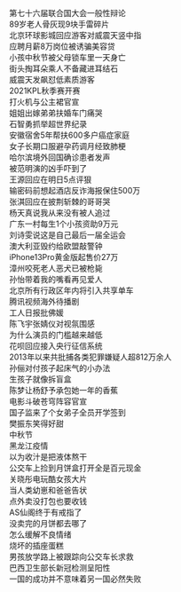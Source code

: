 第七十六届联合国大会一般性辩论  
89岁老人骨灰现9块手雷碎片  
北京环球影城回应游客对威震天竖中指  
应聘月薪8万岗位被诱骗美容贷  
小孩中秋节被父母锁车里一天身亡  
街头掏耳朵乘人不备藏进耳结石  
威震天发飙怼低素质游客  
2021KPL秋季赛开赛  
打火机与公主裙官宣  
姐姐出嫁弟弟扶婚车门痛哭  
石智勇抓举超世界纪录  
安徽宿舍5年帮扶600多户癌症家庭  
女子长期口服避孕药调月经致肺梗  
哈尔滨境外回国确诊患者发声  
被范明演的凶手吓到了  
王源回应在明日5点评狠  
输密码前想起酒店反诈海报保住500万  
张淇回应在披荆斩棘的哥哥哭  
杨天真说我从来没有被人追过  
广东一村每生1个小孩资助9万元  
刘诗雯说这是自己最后一届全运会  
澳大利亚毁约给欧盟敲警钟  
iPhone13Pro黄金版起售价27万  
漳州咬死老人恶犬已被枪毙  
孙怡带着我的嘴看再见爱人  
北京所有行政区年内将引入共享单车  
腾讯视频海外待播剧  
工人日报批佛媛  
陈飞宇张婧仪对视氛围感  
为什么演员的门槛越来越低  
花呗回应接入央行征信系统  
2013年以来共批捕各类犯罪嫌疑人超812万余人  
孙俪对付孩子起床气的小办法  
生孩子就像拆盲盒  
陈梦让杨舒予承包她一年的香蕉  
电影斗破苍穹阵容官宣  
国子监来了个女弟子全员开学签到  
樊振东笑得好甜  
中秋节  
黑龙江疫情  
以为收汁是把液体熬干  
公交车上捡到月饼盒打开全是百元现金  
关晓彤电玩酷女孩大片  
当人类幼崽和爸爸告状  
点外卖没打包也要收钱  
AS仙阁终于有戒指了  
没卖完的月饼都去哪了  
怎么缓解不良情绪  
烧坏的插座蛋糕  
男孩放学路上被跟踪向公交车长求救  
巴西卫生部长新冠检测呈阳性  
一国的成功并不意味着另一国必然失败  

